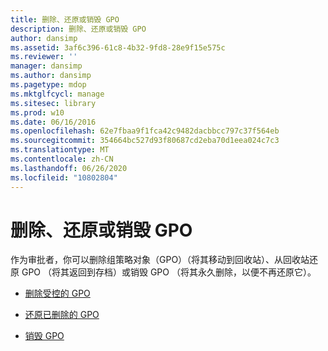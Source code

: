 ```yaml
---
title: 删除、还原或销毁 GPO
description: 删除、还原或销毁 GPO
author: dansimp
ms.assetid: 3af6c396-61c8-4b32-9fd8-28e9f15e575c
ms.reviewer: ''
manager: dansimp
ms.author: dansimp
ms.pagetype: mdop
ms.mktglfcycl: manage
ms.sitesec: library
ms.prod: w10
ms.date: 06/16/2016
ms.openlocfilehash: 62e7fbaa9f1fca42c9482dacbbcc797c37f564eb
ms.sourcegitcommit: 354664bc527d93f80687cd2eba70d1eea024c7c3
ms.translationtype: MT
ms.contentlocale: zh-CN
ms.lasthandoff: 06/26/2020
ms.locfileid: "10802804"
---
```

# 删除、还原或销毁 GPO


作为审批者，你可以删除组策略对象（GPO）（将其移动到回收站）、从回收站还原 GPO （将其返回到存档）或销毁 GPO （将其永久删除，以便不再还原它）。

-   [删除受控的 GPO](delete-a-controlled-gpo-agpm40.md)

-   [还原已删除的 GPO](restore-a-deleted-gpo-agpm40.md)

-   [销毁 GPO](destroy-a-gpo-agpm40.md)

 

 





